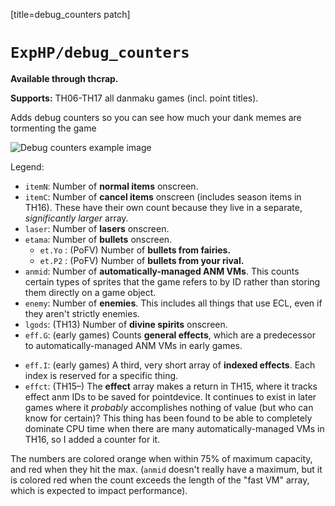 [title=debug_counters patch]

# `ExpHP/debug_counters`

**Available through thcrap.**

**Supports:** TH06-TH17 all danmaku games (incl. point titles).

Adds debug counters so you can see how much your dank memes are tormenting the game

![Debug counters example image](./content/mods/img/debug-counters.png)

Legend:

* `itemN`: Number of **normal items** onscreen.
* `itemC`: Number of **cancel items** onscreen (includes season items in TH16).  These have their own count because they live in a separate, *significantly larger* array.
* `laser`: Number of **lasers** onscreen.
* `etama`: Number of **bullets** onscreen.
    * `et.Yo` : (PoFV) Number of **bullets from fairies.**
    * `et.P2` : (PoFV) Number of **bullets from your rival.**
* `anmid`: Number of **automatically-managed ANM VMs**.  This counts certain types of sprites that the game refers to by ID rather than storing them directly on a game object.
* `enemy`: Number of **enemies**.  This includes all things that use ECL, even if they aren't strictly enemies.
* `lgods`: (TH13) Number of **divine spirits** onscreen.
* `eff.G`: (early games) Counts **general effects**, which are a predecessor to automatically-managed ANM VMs in early games.
<!-- * `eff.F: (early games) Counts **familiar effects** in IN.  This is always equal to the familiar count so it's pointless. -->
* `eff.I`: (early games) A third, very short array of **indexed effects**.  Each index is reserved for a specific thing.
* `effct`: (TH15&ndash;) The **effect** array makes a return in TH15, where it tracks effect anm IDs to be saved for pointdevice.  It continues to exist in later games where it *probably* accomplishes nothing of value (but who can know for certain)?  This thing has been found to be able to completely dominate CPU time when there are many automatically-managed VMs in TH16, so I added a counter for it.

The numbers are colored orange when within 75% of maximum capacity, and red when they hit the max.  (`anmid` doesn't really have a maximum, but it is colored red when the count exceeds the length of the "fast VM" array, which is expected to impact performance).
